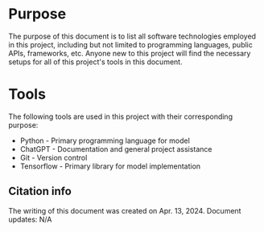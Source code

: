 # Purpose

The purpose of this document is to list all software technologies employed
in this project, including but not limited to programming languages, public APIs,
frameworks, etc.
Anyone new to this project will find the necessary setups for all of this project's
tools in this document.

# Tools

The following tools are used in this project with their corresponding purpose:
- Python - Primary programming language for model
- ChatGPT - Documentation and general project assistance
- Git - Version control
- Tensorflow - Primary library for model implementation

## Citation info
The writing of this document was created on Apr. 13, 2024.
Document updates:
N/A
